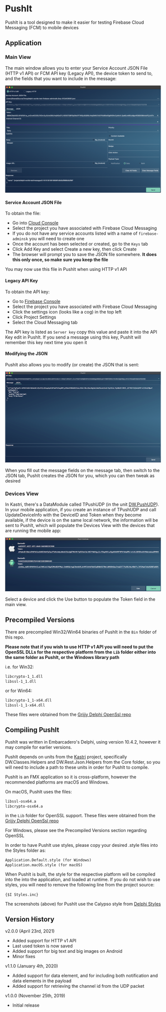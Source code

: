 # PushIt

PushIt is a tool designed to make it easier for testing Firebase Cloud Messaging (FCM) to mobile devices

## Application

### Main View

The main window allows you to enter your Service Account JSON File (HTTP v1 API) or FCM API key (Legacy API), the device token to send to, and the fields that you want to include in the message:

![Main View](./Screenshots/MainView.png)

#### Service Account JSON File

To obtain the file:

* Go into [Cloud Console](https://console.cloud.google.com/iam-admin/serviceaccounts)
* Select the project you have associated with Firebase Cloud Messaging
* If you do not have any service accounts listed with a name of `firebase-adminsk` you will need to create one
* Once the account has been selected or created, go to the `Keys` tab
* Click Add Key and select Create a new key, then click Create
* The browser will prompt you to save the JSON file somewhere. **It does this only once, so make sure you keep the file**

You may now use this file in PushIt when using HTTP v1 API

#### Legacy API Key

To obtain the API key:

* Go to [Firebase Console](https://console.firebase.google.com/)
* Select the project you have associated with Firebase Cloud Messaging
* Click the settings icon (looks like a cog) in the top left
* Click Project Settings
* Select the Cloud Messaging tab
  
The API key is listed as `Server key` copy this value and paste it into the API Key edit in PushIt. If you send a message using this key, PushIt will remember this key next time you open it

#### Modifying the JSON

PushIt also allows you to modify (or create) the JSON that is sent:

![JSON View](./Screenshots/JsonView.png)

When you fill out the message fields on the message tab, then switch to the JSON tab, PushIt creates the JSON for you, which you can then tweak as desired

### Devices View

In Kastri, there's a DataModule called TPushUDP (in the unit [DW.PushUDP](https://github.com/DelphiWorlds/Kastri/blob/master/Features/Notifications)). In your mobile application, if you create an instance of TPushUDP and call UpdateDeviceInfo with the DeviceID and Token when they become available, if the device is on the same local network, the information will be sent to PushIt, which will populate the Devices View with the devices that are running the mobile app:

![Devices View](./Screenshots/DevicesView.png)

Select a device and click the Use button to populate the Token field in the main view.

## Precompiled Versions

There are precompiled Win32/Win64 binaries of PushIt in the `Bin` folder of this repo. 

**Please note that if you wish to use HTTP v1 API you will need to put the OpenSSL DLLs for the respective platform from the `Lib` folder either into the same folder as PushIt, or the Windows library path**

i.e. for Win32:
```
libcrypto-1_1.dll
libssl-1_1.dll
```

or for Win64:
```
libcrypto-1_1-x64.dll
libssl-1_1-x64.dll
```

These files were obtained from the [Grijjy Delphi OpenSsl repo](https://github.com/grijjy/DelphiOpenSsl/tree/master/Bin)

## Compiling PushIt

PushIt was written in Embarcadero's Delphi, using version 10.4.2, however it may compile for earlier versions.

PushIt depends on units from the [Kastri](https://github.com/DelphiWorlds/Kastri) project, specifically DW.Classes.Helpers and DW.Rest.Json.Helpers from the Core folder, so you will need to include a path to these units in order for PushIt to compile.

PushIt is an FMX application so it is cross-platform, however the recommended platforms are macOS and Windows.

On macOS, PushIt uses the files:
```
libssl-osx64.a
libcrypto-osx64.a
```
in the `Lib` folder for OpenSSL support. These files were obtained from the [Grijjy Delphi OpenSsl repo](https://github.com/grijjy/DelphiOpenSsl)

For Windows, please see the Precompiled Versions section regarding OpenSSL

In order to have PushIt use styles, please copy your desired .style files into the Styles folder as:

```
Application.Default.style (for Windows)
Application.macOS.style (for macOS)
```

When PushIt is built, the style for the respective platform will be compiled into the into the application, and loaded at runtime. If you do not wish to use styles, you will need to remove the following line from the project source:

```{$I Styles.inc}```

The screenshots (above) for PushIt use the Calypso style from [Delphi Styles](https://delphistyles.com/)

## Version History

v2.0.0 (April 23rd, 2021)

* Added support for HTTP v1 API
* Last used token is now saved
* Added support for big text and big images on Android
* Minor fixes

v1.1.0 (January 4th, 2020)

* Added support for data element, and for including both notification and data elements in the payload
* Added support for retrieving the channel id from the UDP packet
  
v1.0.0 (November 25th, 2019)

* Initial release
